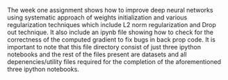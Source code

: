 The week one assignment shows how to improve deep neural networks using systematic approach of weights initialization and various regularization techniques which include L2 norm regularization and Drop out technique. It also include an ipynb file showing how to check for the correctness of the computed gradient to fix bugs in back prop code. It is important to note that this file directory consist of just three ipython notebooks and the rest of the files present are datasets and all depenencies/utility files required  for the completion of the aforementioned three ipython notebooks.
